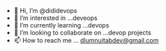 - 👋 Hi, I’m @dididevops
- 👀 I’m interested in ...deveops
- 🌱 I’m currently learning ...devops
- 💞️ I’m looking to collaborate on ...devop projects
- 📫 How to reach me ...
dlumnuitabdev@gmail.com
<!---
dididevops/dididevops is a ✨ special ✨ repository because its `README.md` (this file) appears on your GitHub profile.
You can click the Preview link to take a look at your changes.
--->

